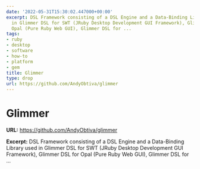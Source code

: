 ```yaml
---
date: '2022-05-31T15:30:02.447000+00:00'
excerpt: DSL Framework consisting of a DSL Engine and a Data-Binding Library used
  in Glimmer DSL for SWT (JRuby Desktop Development GUI Framework), Glimmer DSL for
  Opal (Pure Ruby Web GUI), Glimmer DSL for ...
tags:
- ruby
- desktop
- software
- how-to
- platform
- gem
title: Glimmer
type: drop
url: https://github.com/AndyObtiva/glimmer
---
```


# Glimmer

**URL:** https://github.com/AndyObtiva/glimmer

**Excerpt:** DSL Framework consisting of a DSL Engine and a Data-Binding Library used in Glimmer DSL for SWT (JRuby Desktop Development GUI Framework), Glimmer DSL for Opal (Pure Ruby Web GUI), Glimmer DSL for ...
